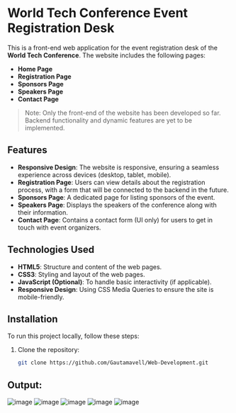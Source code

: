 # World Tech Conference Event Registration Desk

This is a front-end web application for the event registration desk of the **World Tech Conference**. The website includes the following pages:

- **Home Page**
- **Registration Page**
- **Sponsors Page**
- **Speakers Page**
- **Contact Page**

> Note: Only the front-end of the website has been developed so far. Backend functionality and dynamic features are yet to be implemented.

## Features

- **Responsive Design**: The website is responsive, ensuring a seamless experience across devices (desktop, tablet, mobile).
- **Registration Page**: Users can view details about the registration process, with a form that will be connected to the backend in the future.
- **Sponsors Page**: A dedicated page for listing sponsors of the event.
- **Speakers Page**: Displays the speakers of the conference along with their information.
- **Contact Page**: Contains a contact form (UI only) for users to get in touch with event organizers.

## Technologies Used

- **HTML5**: Structure and content of the web pages.
- **CSS3**: Styling and layout of the web pages.
- **JavaScript (Optional)**: To handle basic interactivity (if applicable).
- **Responsive Design**: Using CSS Media Queries to ensure the site is mobile-friendly.

## Installation

To run this project locally, follow these steps:

1. Clone the repository:
   ```bash
   git clone https://github.com/Gautamavell/Web-Development.git

## Output:
![image](https://github.com/user-attachments/assets/93395aca-77d8-4496-b72a-0ee482689e75)
![image](https://github.com/user-attachments/assets/2a9648c8-a406-4849-8105-151f01e2f409)
![image](https://github.com/user-attachments/assets/1be35189-b11a-4334-acfc-6a265e5a4056)
![image](https://github.com/user-attachments/assets/9ac4febc-dd00-4a74-8bfa-fde079b2c1e3)
![image](https://github.com/user-attachments/assets/6e1ddb30-4904-48b5-8173-a1f8b0c7a3b9)




